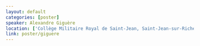 ```yaml
---
layout: default
categories: [poster]
speaker: Alexandre Giguère
location: ['Collège Militaire Royal de Saint-Jean, Saint-Jean-sur-Richelieu, Québec (Canada)', 'SandboxAQ, Palo Alto, California (US)']
link: poster/giguere
---
```

